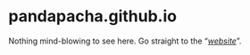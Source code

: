 # pandapacha.github.io

Nothing mind-blowing to see here. Go straight to the “[*website*](http://pandapacha.github.io)”.
